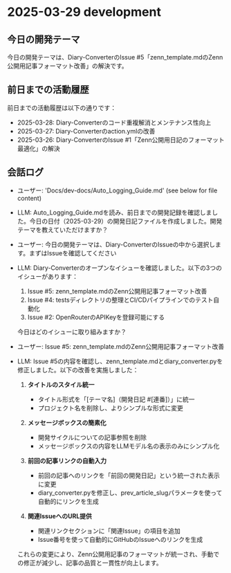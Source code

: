 # 2025-03-29 development

## 今日の開発テーマ

今日の開発テーマは、Diary-ConverterのIssue #5「zenn_template.mdのZenn公開用記事フォーマット改善」の解決です。

## 前日までの活動履歴
前日までの活動履歴は以下の通りです：
* 2025-03-28: Diary-Converterのコード重複解消とメンテナンス性向上
* 2025-03-27: Diary-Converterのaction.ymlの改善
* 2025-03-26: Diary-ConverterのIssue #1「Zenn公開用日記のフォーマット最適化」の解決

## 会話ログ

- ユーザー: 'Docs/dev-docs/Auto_Logging_Guide.md' (see below for file content)
- LLM: Auto_Logging_Guide.mdを読み、前日までの開発記録を確認しました。今日の日付（2025-03-29）の開発日記ファイルを作成しました。開発テーマを教えていただけますか？
- ユーザー: 今日の開発テーマは、Diary-ConverterのIssueの中から選択します。まずはIssueを確認してください
- LLM: Diary-Converterのオープンなイシューを確認しました。以下の3つのイシューがあります：

  1. Issue #5: zenn_template.mdのZenn公開用記事フォーマット改善
  2. Issue #4: testsディレクトリの整理とCI/CDパイプラインでのテスト自動化
  3. Issue #2: OpenRouterのAPIKeyを登録可能にする

  今日はどのイシューに取り組みますか？
- ユーザー: Issue #5: zenn_template.mdのZenn公開用記事フォーマット改善
- LLM: Issue #5の内容を確認し、zenn_template.mdとdiary_converter.pyを修正しました。以下の改善を実施しました：

  1. **タイトルのスタイル統一**
     - タイトル形式を「[テーマ名]（開発日記 #[連番]）」に統一
     - プロジェクト名を削除し、よりシンプルな形式に変更

  2. **メッセージボックスの簡素化**
     - 開発サイクルについての記事参照を削除
     - メッセージボックスの内容をLLMモデル名の表示のみにシンプル化

  3. **前回の記事リンクの自動入力**
     - 前回の記事へのリンクを「前回の開発日記」という統一された表示に変更
     - diary_converter.pyを修正し、prev_article_slugパラメータを使って自動的にリンクを生成

  4. **関連IssueへのURL提供**
     - 関連リンクセクションに「関連Issue」の項目を追加
     - Issue番号を使って自動的にGitHubのIssueへのリンクを生成

  これらの変更により、Zenn公開用記事のフォーマットが統一され、手動での修正が減少し、記事の品質と一貫性が向上します。
